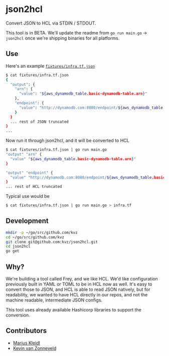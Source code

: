 # json2hcl

Convert JSON to HCL via STDIN / STDOUT.

This tool is in BETA. We'll update the readme from `go run main.go` -> `json2hcl` once we're
shipping binaries for all platforms.

## Use

Here's an example [`fixtures/infra.tf.json`](fixtures/infra.tf.json)

```bash
$ cat fixtures/infra.tf.json
{
  "output": {
    "arn": {
      "value": "${aws_dynamodb_table.basic-dynamodb-table.arn}"
    },
    "endpoint": {
      "value": "http://dynamodb.com:8080/endpoint/${aws_dynamodb_table.basic-dynamodb-table.arn}"
    }
  }
  ... rest of JSON truncated
}
... 
```

Now run it through json2hcl, and it will be converted to HCL

```bash
$ cat fixtures/infra.tf.json | go run main.go
"output" "arn" {
  "value" "${aws_dynamodb_table.basic-dynamodb-table.arn}"
}

"output" "endpoint" {
  "value" "http://dynamodb.com:8080/endpoint/${aws_dynamodb_table.basic-dynamodb-table.arn}"
}
... rest of HCL truncated
```

Typical use would be

```bash
$ cat fixtures/infra.tf.json | go run main.go > infra.tf
```

## Development

```bash
mkdir -p ~/go/src/github.com/kvz
cd ~/go/src/github.com/kvz
git clone git@github.com:kvz/json2hcl.git
cd json2hcl
go get
```

## Why?

We're building a tool called Frey, and we like HCL. We'd like configuration previously 
built in YAML or TOML to be in HCL now as well. It's easy to convert those to JSON,
and HCL is able to read JSON natively, but for readability, we wanted to have 
HCL directly in our repos, and not the machine readable, intermediate JSON configs.

This tool uses already available Hashicorp libraries to support the conversion.

## Contributors

- [Marius Kleidl](https://github.com/Acconut)
- [Kevin van Zonneveld](https://github.com/kvz)

